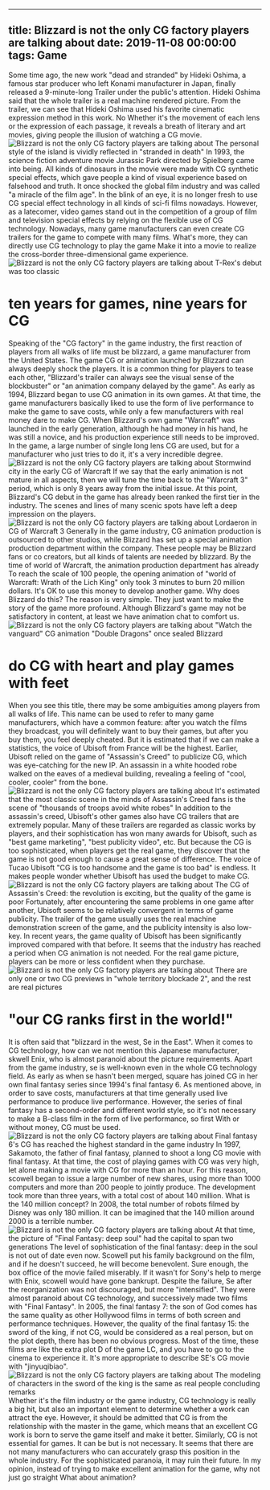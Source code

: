 
---
title: Blizzard is not the only CG factory players are talking about
date: 2019-11-08 00:00:00
tags:  Game
---
Some time ago, the new work "dead and stranded" by Hideki Oshima, a famous star producer who left Konami manufacturer in Japan, finally released a 9-minute-long Trailer under the public's attention. Hideki Oshima said that the whole trailer is a real machine rendered picture. From the trailer, we can see that Hideki Oshima used his favorite cinematic expression method in this work. No Whether it's the movement of each lens or the expression of each passage, it reveals a breath of literary and art movies, giving people the illusion of watching a CG movie.
![Blizzard is not the only CG factory players are talking about](a8e89a72172647e78e27fb38b75b66b1.jpg)
The personal style of the island is vividly reflected in "stranded in death"
In 1993, the science fiction adventure movie Jurassic Park directed by Spielberg came into being. All kinds of dinosaurs in the movie were made with CG synthetic special effects, which gave people a kind of visual experience based on falsehood and truth. It once shocked the global film industry and was called "a miracle of the film age". In the blink of an eye, it is no longer fresh to use CG special effect technology in all kinds of sci-fi films nowadays. However, as a latecomer, video games stand out in the competition of a group of film and television special effects by relying on the flexible use of CG technology. Nowadays, many game manufacturers can even create CG trailers for the game to compete with many films. What's more, they can directly use CG technology to play the game Make it into a movie to realize the cross-border three-dimensional game experience.
![Blizzard is not the only CG factory players are talking about](777a081221c146868bba3983b3a467f1.jpg)
T-Rex's debut was too classic
# ten years for games, nine years for CG
Speaking of the "CG factory" in the game industry, the first reaction of players from all walks of life must be blizzard, a game manufacturer from the United States. The game CG or animation launched by Blizzard can always deeply shock the players. It is a common thing for players to tease each other, "Blizzard's trailer can always see the visual sense of the blockbuster" or "an animation company delayed by the game".
As early as 1994, Blizzard began to use CG animation in its own games. At that time, the game manufacturers basically liked to use the form of live performance to make the game to save costs, while only a few manufacturers with real money dare to make CG. When Blizzard's own game "Warcraft" was launched in the early generation, although he had money in his hand, he was still a novice, and his production experience still needs to be improved. In the game, a large number of single long lens CG are used, but for a manufacturer who just tries to do it, it's a very incredible degree.
![Blizzard is not the only CG factory players are talking about](98bad4df35d0494e82bd1a353f23de0f.jpg)
Stormwind city in the early CG of Warcraft
If we say that the early animation is not mature in all aspects, then we will tune the time back to the "Warcraft 3" period, which is only 8 years away from the initial issue. At this point, Blizzard's CG debut in the game has already been ranked the first tier in the industry. The scenes and lines of many scenic spots have left a deep impression on the players.
![Blizzard is not the only CG factory players are talking about](9532be2b5e3545b09edda2e86df46b7e.jpg)
Lordaeron in CG of Warcraft 3
Generally in the game industry, CG animation production is outsourced to other studios, while Blizzard has set up a special animation production department within the company. These people may be Blizzard fans or co creators, but all kinds of talents are needed by blizzard. By the time of world of Warcraft, the animation production department has already To reach the scale of 100 people, the opening animation of "world of Warcraft: Wrath of the Lich King" only took 3 minutes to burn 20 million dollars. It's OK to use this money to develop another game. Why does Blizzard do this? The reason is very simple. They just want to make the story of the game more profound. Although Blizzard's game may not be satisfactory in content, at least we have animation chat to comfort us.
![Blizzard is not the only CG factory players are talking about](1e8adcf423924d72938d4f62c0bd6642.jpg)
"Watch the vanguard" CG animation "Double Dragons" once sealed Blizzard
# do CG with heart and play games with feet
When you see this title, there may be some ambiguities among players from all walks of life. This name can be used to refer to many game manufacturers, which have a common feature: after you watch the films they broadcast, you will definitely want to buy their games, but after you buy them, you feel deeply cheated. But it is estimated that if we can make a statistics, the voice of Ubisoft from France will be the highest. Earlier, Ubisoft relied on the game of "Assassin's Creed" to publicize CG, which was eye-catching for the new IP. An assassin in a white hooded robe walked on the eaves of a medieval building, revealing a feeling of "cool, cooler, cooler" from the bone.
![Blizzard is not the only CG factory players are talking about](2bfd2c5ad6a24b9abc347ecc2f67f9ec.jpg)
It's estimated that the most classic scene in the minds of Assassin's Creed fans is the scene of "thousands of troops avoid white robes"
In addition to the assassin's creed, Ubisoft's other games also have CG trailers that are extremely popular. Many of these trailers are regarded as classic works by players, and their sophistication has won many awards for Ubisoft, such as "best game marketing", "best publicity video", etc. But because the CG is too sophisticated, when players get the real game, they discover that the game is not good enough to cause a great sense of difference. The voice of Tucao Ubisoft "CG is too handsome and the game is too bad" is endless. It makes people wonder whether Ubisoft has used the budget to make CG.
![Blizzard is not the only CG factory players are talking about](7f2ec245f74c450783320dc43559959c.jpg)
The CG of Assassin's Creed: the revolution is exciting, but the quality of the game is poor
Fortunately, after encountering the same problems in one game after another, Ubisoft seems to be relatively convergent in terms of game publicity. The trailer of the game usually uses the real machine demonstration screen of the game, and the publicity intensity is also low-key. In recent years, the game quality of Ubisoft has been significantly improved compared with that before. It seems that the industry has reached a period when CG animation is not needed. For the real game picture, players can be more or less confident when they purchase.
![Blizzard is not the only CG factory players are talking about](e00ace2750aa4fdba636e49643a81e89.jpg)
There are only one or two CG previews in "whole territory blockade 2", and the rest are real pictures
#  "our CG ranks first in the world!"  
It is often said that "blizzard in the west, Se in the East". When it comes to CG technology, how can we not mention this Japanese manufacturer, skwell Enix, who is almost paranoid about the picture requirements. Apart from the game industry, se is well-known even in the whole CG technology field. As early as when se hasn't been merged, square has joined CG in her own final fantasy series since 1994's final fantasy 6. As mentioned above, in order to save costs, manufacturers at that time generally used live performance to produce live performance. However, the series of final fantasy has a second-order and different world style, so it's not necessary to make a B-class film in the form of live performance, so first With or without money, CG must be used.
![Blizzard is not the only CG factory players are talking about](44c05cfc14254de9a1a93175f631c292.jpg)
Final fantasy 6's CG has reached the highest standard in the game industry
In 1997, Sakamoto, the father of final fantasy, planned to shoot a long CG movie with final fantasy. At that time, the cost of playing games with CG was very high, let alone making a movie with CG for more than an hour. For this reason, scowell began to issue a large number of new shares, using more than 1000 computers and more than 200 people to jointly produce. The development took more than three years, with a total cost of about 140 million. What is the 140 million concept? In 2008, the total number of robots filmed by Disney was only 180 million. It can be imagined that the 140 million around 2000 is a terrible number.
![Blizzard is not the only CG factory players are talking about](205d4173c25344f7af3a8ac51ea30b64.jpg)
At that time, the picture of "Final Fantasy: deep soul" had the capital to span two generations
The level of sophistication of the final fantasy: deep in the soul is not out of date even now. Scowell put his family background on the film, and if he doesn't succeed, he will become benevolent. Sure enough, the box office of the movie failed miserably. If it wasn't for Sony's help to merge with Enix, scowell would have gone bankrupt. Despite the failure, Se after the reorganization was not discouraged, but more "intensified". They were almost paranoid about CG technology, and successively made two films with "Final Fantasy".
In 2005, the final fantasy 7: the son of God comes has the same quality as other Hollywood films in terms of both screen and performance techniques. However, the quality of the final fantasy 15: the sword of the king, if not CG, would be considered as a real person, but on the plot depth, there has been no obvious progress. Most of the time, these films are like the extra plot D of the game LC, and you have to go to the cinema to experience it. It's more appropriate to describe SE's CG movie with "jinyuqibiao".
![Blizzard is not the only CG factory players are talking about](6274896c218c4c6faaca1a1445c2e05f.jpg)
The modeling of characters in the sword of the king is the same as real people
    concluding remarks  
Whether it's the film industry or the game industry, CG technology is really a big hit, but also an important element to determine whether a work can attract the eye. However, it should be admitted that CG is from the relationship with the master in the game, which means that an excellent CG work is born to serve the game itself and make it better. Similarly, CG is not essential for games. It can be but is not necessary. It seems that there are not many manufacturers who can accurately grasp this position in the whole industry. For the sophisticated paranoia, it may ruin their future. In my opinion, instead of trying to make excellent animation for the game, why not just go straight What about animation?